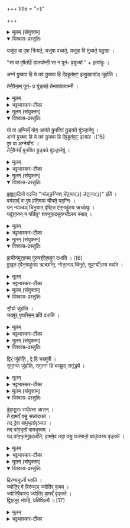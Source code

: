 +++
title = "०३"

+++

<details><summary>मूलम् (संयुक्तम्)</summary>

यजु॑षा॒ वा ए॒षा क्रि॑यते॒ यजु॑षा पच्यते॒ यजु॑षा॒ वि मु॑च्यते॒ यदु॒खा सा वा ए॒षैतर्हि॑ या॒तया᳚म्नी॒ सा न पुन॑ᳶ प्र॒युज्येत्या॑हु॒रग्ने॑ यु॒ख्ष्वा हि ये तव॑ यु॒ख्ष्वा हि दे॑व॒हूत॑मा॒ꣳ॒ इत्यु॒खाया᳚ञ्जुहोति॒ तेनै॒वैना॒म्पुन॒ᳶ प्र यु॑ङ्क्ते॒ तेनाया॑तयाम्नी॒
</details>

<details open><summary>विश्वास-प्रस्तुतिः</summary>

यजु॑षा॒ वा ए॒षा क्रि॑यते॒, यजु॑षा पच्यते॒, यजु॑षा॒ वि मु॑च्यते॒ यदु॒खा ।  

"सा वा ए॒षैतर्हि॑ या॒तया᳚म्नी॒ सा न पुन॑ᳶ प्र॒युज्या᳚ " + इत्या॑हुः ।  

अग्ने॑ यु॒ख्ष्वा हि ये तव॑ यु॒ख्ष्वा हि दे॑व॒हूत॑मा॒ꣳ॒ इत्यु॒खाया᳚ञ् जुहोति ।  

तेनै॒वैना॒म् पुन॒ᳶ प्र यु॑ङ्क्ते॒ तेनाया॑तयाम्नी ।  
</details>

<details><summary>मूलम्</summary>

यजु॑षा॒ वा ए॒षा क्रि॑यते॒, यजु॑षा पच्यते॒, यजु॑षा॒ वि मु॑च्यते॒ यदु॒खा ।  

"सा वा ए॒षैतर्हि॑ या॒तया᳚म्नी॒ सा न पुन॑ᳶ प्र॒युज्या᳚ " + इत्या॑हुः ।  

अग्ने॑ यु॒ख्ष्वा हि ये तव॑ यु॒ख्ष्वा हि दे॑व॒हूत॑मा॒ꣳ॒ इत्यु॒खाया᳚ञ् जुहोति ।  

तेनै॒वैना॒म् पुन॒ᳶ प्र यु॑ङ्क्ते॒ तेनाया॑तयाम्नी ।  
</details>

<details><summary>भट्टभास्कर-टीका</summary>

1यजुषा वा इत्यादि ॥ उखानाम मन्त्रेण 'वि पाजसा' इत्यादिना क्रियते । 'धिषणास्त्वा' इत्यादिना पच्यते । 'मित्र' इत्यादिना विमुच्यते । सेयमेतर्हि इदानीं उपधानकाले यातयाम्नी निर्गतरसा पुनर्मन्त्रोपयोगात् । 'अन उपधालोपिनः' इति ङीप् । न सा पुनरपि प्रयोज्या पुनरपि तां न प्रयोक्तुमर्हति । अयातयाम्नी चैवं भवति ॥
</details>

<details><summary>मूलम् (संयुक्तम्)</summary>

यो वा अ॒ग्निय्ँयोग॒ आग॑ते यु॒नक्ति॑ यु॒ङ्क्ते यु॑ञ्जा॒नेष्वग्ने᳚ [15]  
यु॒ख्ष्वा हि ये तव॑ यु॒ख्ष्वा हि दे॑व॒हूत॑मा॒ꣳ॒ इत्या॑है॒ष वा अ॒ग्नेर्योग॒स्तेनै॒वैन॑य्ँयुनक्ति यु॒ङ्क्ते यु॑ञ्जा॒नेषु॑
</details>

<details open><summary>विश्वास-प्रस्तुतिः</summary>

यो वा अ॒ग्निय्ँ योग॒ आग॑ते यु॒नक्ति॑ यु॒ङ्क्ते यु॑ञ्जा॒नेषु ।  
अग्ने॑ यु॒ख्ष्वा हि ये तव॑ यु॒ख्ष्वा हि दे॑व॒हूत॑मा॒ꣳ॒ इत्या॑ह ।[15]  
ए॒ष वा अ॒ग्नेर्योगः॑ ।  
तेनै॒वैन॑य्ँ युनक्ति यु॒ङ्क्ते यु॑ञ्जा॒नेषु॑ ।  
</details>

<details><summary>मूलम्</summary>

यो वा अ॒ग्निय्ँ योग॒ आग॑ते यु॒नक्ति॑ यु॒ङ्क्ते यु॑ञ्जा॒नेषु ।  
अग्ने॑ यु॒ख्ष्वा हि ये तव॑ यु॒ख्ष्वा हि दे॑व॒हूत॑मा॒ꣳ॒ इत्या॑ह ।[15]  
ए॒ष वा अ॒ग्नेर्योगः॑ ।  
तेनै॒वैन॑य्ँ युनक्ति यु॒ङ्क्ते यु॑ञ्जा॒नेषु॑ ।  
</details>

<details><summary>भट्टभास्कर-टीका</summary>

2यो वा इत्यादयो अग्नियोगकाले आगते युनक्ति स युञ्जानेषु आत्मानं युङ्क्ते योक्तृव्यपदेशं लभते । कर्त्रभिप्रायमात्मनेपदम् । एते ऋचौ अग्नियोगसंज्ञे । अस्मिन्काले अब्रुवन् अग्निं युनक्ति युञ्जानेषु चात्मानं युङ्क्ते ॥
</details>

<details><summary>मूलम् (संयुक्तम्)</summary>

ब्रह्मवा॒दिनो॑ वदन्ति न्य॑ङ्ङ॒ग्निश्चे॑त॒व्या(३) उ॑त्ता॒ना(३) इति॒ वय॑सा॒व्ँवा ए॒ष प्र॑ति॒मया॑ चीयते॒ यद॒ग्निर्यन्न्य॑ञ्चञ्चिनु॒यात्पृ॑ष्टि॒त ए॑न॒माहु॑तय ऋच्छेयु॒र्यदु॑त्ता॒नन्न पति॑तुꣳ शक्नुया॒दसु॑वर्ग्योऽस्य स्यात्...
</details>

<details open><summary>विश्वास-प्रस्तुतिः</summary>

ब्र॒ह्म॒वा॒दिनो॑ वदन्ति "न्य॑ङ्ङ॒ग्निश् चे॑त॒व्या(३) उ॑त्ता॒ना(३)" इति॑ ।  
वय॑सा॒व्ँ वा ए॒ष प्र॑ति॒मया॑ चीयते॒ यद॒ग्निः ।  
यन् न्य॑ञ्चञ् चिनु॒यात् पृ॑ष्टि॒त ए॑न॒माहु॑तय ऋच्छेयुः ।   
यदु॑त्ता॒नन् न पति॑तुꣳ शक्नुया॒दसु॑वर्ग्योऽस्य स्यात् ।  
</details>

<details><summary>मूलम्</summary>

ब्र॒ह्म॒वा॒दिनो॑ वदन्ति "न्य॑ङ्ङ॒ग्निश् चे॑त॒व्या(३) उ॑त्ता॒ना(३)" इति॑ ।  
वय॑सा॒व्ँ वा ए॒ष प्र॑ति॒मया॑ चीयते॒ यद॒ग्निः ।  
यन् न्य॑ञ्चञ् चिनु॒यात् पृ॑ष्टि॒त ए॑न॒माहु॑तय ऋच्छेयुः ।   
यदु॑त्ता॒नन् न पति॑तुꣳ शक्नुया॒दसु॑वर्ग्योऽस्य स्यात् ।  
</details>

<details><summary>भट्टभास्कर-टीका</summary>

3अथ उत्तानपुरुषशीर्षोपधानार्थं ब्रह्मचारिभिर्विचारं प्रस्तौति - ब्रह्मवादिन इति ॥ ब्रह्मवादिनो विचारं वदन्ति, किं अधोमुखोग्निश्चेतव्यः? उत ऊर्ध्वमुखः? इति । 'विचार्यमाणानाम्' इति प्लुतः । ...पक्षद्वयमिति । वयसामित्यादि । अयमग्निः पक्षिणां प्रतिमा प्रतिच्छन्देन चीयते नेष्टकासङ्घातमात्रम् । विकृत्यर्थं बहुवचनम् । तत्र तत्तत्प्रतिमाम्नातं अग्निमयं चिनुयात् ष्टष्टितः पृष्टितयः एनमाहुतयः प्राप्नुयुः । यदुत्तानमिति । चिनुयादित्येव । चयनप्रातिकूल्यात् पतितुं न शक्नुयात् । ततश्चायं यजमानस्य असुवर्ग्यस्स्यात् । 'गोद्व्यचः' इति यत् ॥
</details>

<details><summary>मूलम् (संयुक्तम्)</summary>

प्रा॒चीन॑मुत्ता॒नम् [16]  
पु॒रु॒ष॒शी॒र्षमुप॑ दधाति मुख॒त ए॒वैन॒माहु॑तय ऋच्छन्ति॒ नोत्ता॒नञ्चि॑नुते सुव॒र्ग्यो᳚ऽस्य भवति
</details>

<details open><summary>विश्वास-प्रस्तुतिः</summary>

प्रा॒चीन॑मुत्ता॒नम् पु॑रुषशी॒र्॒षमुप॑ दधाति । [16]  
मु॒ख॒त ए॒वैन॒माहु॑तय ऋच्छन्ति॒, नोत्ता॒नञ् चि॑नुते, सुव॒र्ग्यो᳚ऽस्य भवति ।  
</details>

<details><summary>मूलम्</summary>

प्रा॒चीन॑मुत्ता॒नम् पु॑रुषशी॒र्॒षमुप॑ दधाति । [16]  
मु॒ख॒त ए॒वैन॒माहु॑तय ऋच्छन्ति॒, नोत्ता॒नञ् चि॑नुते, सुव॒र्ग्यो᳚ऽस्य भवति ।  
</details>

<details><summary>भट्टभास्कर-टीका</summary>

4समाधत्ते-प्राचीनमित्यादि ॥ पुरुषशीर्षमात्रं प्राचीनमुत्तानमुपदधाति । मुखत एवाहुतयः प्राप्नुवन्ति । अग्निं तु नोत्तानं चिनुते न्यञ्चमेव च चिनुयात् । तेनायं स्वर्ग्यो भवति ॥
</details>

<details><summary>मूलम् (संयुक्तम्)</summary>

सौ॒र्या जु॑होति॒ चख्षु॑रे॒वास्मि॒न्प्रति॑ दधाति॒
</details>

<details open><summary>विश्वास-प्रस्तुतिः</summary>

सौ॒र्या जु॑होति ।  
चख्षु॑र् ए॒वास्मि॒न् प्रति॑ दधाति ।   
</details>

<details><summary>मूलम्</summary>

सौ॒र्या जु॑होति ।  
चख्षु॑र् ए॒वास्मि॒न् प्रति॑ दधाति ।   
</details>

<details><summary>भट्टभास्कर-टीका</summary>

5सौर्येति ॥ 'चित्रं देवानां' इति । ऋचा तस्मिन्पुरुषशिरसि जुहोति । उदात्तनिवृत्तिस्वरेण ङीप उदात्तत्वे 'उदात्तयणः' इति तृतीयाया उदात्तत्वम् ॥
</details>

<details><summary>मूलम् (संयुक्तम्)</summary>

द्विर्जु॑होति॒ द्वे हि चख्षु॑षी समा॒न्या जु॑होति समा॒नꣳ हि चख्षु॒स्समृ॑द्ध्यै
</details>

<details open><summary>विश्वास-प्रस्तुतिः</summary>

द्विर् जु॑होति॒ , द्वे हि चख्षु॑षी ।  
स॒मा॒न्या जु॑होति, समा॒नꣳ हि चख्षु॒स् समृ॑द्ध्यै ।  
</details>

<details><summary>मूलम्</summary>

द्विर् जु॑होति॒ , द्वे हि चख्षु॑षी ।  
स॒मा॒न्या जु॑होति, समा॒नꣳ हि चख्षु॒स् समृ॑द्ध्यै ।  
</details>

<details><summary>भट्टभास्कर-टीका</summary>

6द्विरिति ॥ द्वित्वाच्चक्षुषः । समान्येति । एकयैवर्चा द्वयोश्चक्षुषोः जुहोति । 'केवलमामक' इति ङीप्, पूर्ववत्तृतीयाया उदात्तत्वम् । समानं एकमेव हि चक्षुरिन्द्रियं अधिष्ठानभेदात्तु भिन्नमिव लक्ष्यते । समृद्ध्या इति । अनुरूपत्वाय भवति । 'तादौ च' इति गतेः प्रकृतिस्वरत्वम् ॥
</details>

<details><summary>मूलम् (संयुक्तम्)</summary>

देवासु॒रास्सय्ँय॑त्ता आस॒न्ते वा॒मव्ँवसु॒ सन्न्य॑दधत॒ तद्दे॒वा वा॑म॒भृता॑वृञ्जत॒ तद्वा॑म॒भृतो॑ वामभृ॒त्त्वय्ँयद्वा॑म॒भृत॑मुप॒दधा॑ति वा॒ममे॒व तया॒ वसु॒ यज॑मानो॒ भ्रातृ॑व्यस्य वृङ्क्ते॒
</details>

<details open><summary>विश्वास-प्रस्तुतिः</summary>

दे॒वा॒सु॒राः सय्ँय॑त्ता आसन् ।  
ते वा॒मव्ँ वसु॒ सन्न्य॑दधत ।  
तद् दे॒वा वा॑म॒भृता॑वृञ्जत ।  
तद् वा॑म॒भृतो॑ वामभृ॒त्त्वम् ।   
यद् वा॑म॒भृत॑मुप॒दधा॑ति, वा॒ममे॒व तया॒ वसु॒ यज॑मानो॒ भ्रातृ॑व्यस्य वृङ्क्ते ।  
</details>

<details><summary>मूलम्</summary>

दे॒वा॒सु॒राः सय्ँय॑त्ता आसन् ।  
ते वा॒मव्ँ वसु॒ सन्न्य॑दधत ।  
तद् दे॒वा वा॑म॒भृता॑वृञ्जत ।  
तद् वा॑म॒भृतो॑ वामभृ॒त्त्वम् ।   
यद् वा॑म॒भृत॑मुप॒दधा॑ति, वा॒ममे॒व तया॒ वसु॒ यज॑मानो॒ भ्रातृ॑व्यस्य वृङ्क्ते ।  
</details>

<details><summary>भट्टभास्कर-टीका</summary>

7देवासुरा इत्यादि ॥ असुराः वामं वननीयं चयनरसं न्यदधत गूढं क्वचित्संभूय स्थापितवन्तः । देवास्तु तद्वामभृन्नाम्न्या इष्टकया अवृञ्जत आददत । तत् वामं वसु भ्रियतेऽनयेति वामभृत् । करणे क्विप्, 'हृग्रहोर्भः' इति भत्वम् ॥
</details>

<details><summary>मूलम् (संयुक्तम्)</summary>

हिर॑ण्यमूर्ध्नी भवति॒ ज्योति॒र्वै हिर॑ण्य॒ञ्ज्योति॑र्वा॒मञ्ज्योति॑षै॒वास्य॒ ज्योति॑र्वा॒मव्ँवृ॑ङ्क्ते द्विय॒जुर्भ॑वति॒ प्रति॑ष्ठित्यै ॥ [17]  
</details>

<details open><summary>विश्वास-प्रस्तुतिः</summary>

हिर॑ण्यमूर्ध्नी भवति ।  
ज्योति॒र् वै हिर॑ण्य॒ञ् ज्योति॑र् वा॒मम् ।  
ज्योति॑षै॒वास्य॒ ज्योति॑र् वा॒मव्ँ वृ॑ङ्क्ते ।  
द्वि॒य॒जुर् भ॑वति॒, प्रति॑ष्ठित्यै ॥ [17]  
</details>

<details><summary>मूलम्</summary>

हिर॑ण्यमूर्ध्नी भवति ।  
ज्योति॒र् वै हिर॑ण्य॒ञ् ज्योति॑र् वा॒मम् ।  
ज्योति॑षै॒वास्य॒ ज्योति॑र् वा॒मव्ँ वृ॑ङ्क्ते ।  
द्वि॒य॒जुर् भ॑वति॒, प्रति॑ष्ठित्यै ॥ [17]  
</details>

<details><summary>भट्टभास्कर-टीका</summary>

8हिरण्यमूर्ध्नीति ॥ हिरण्यं मूर्ध्नि उपरिभागे यस्याः । पूर्ववत् ङीप् । ज्योतिरिति । हिरण्यं द्योतनशीलं वामं वसु । तस्मात्तादृशेन तादृशं वसु भ्रातृव्यस्याददते । द्वियजुरिति । द्वाभ्यां मन्त्राभ्यां 'यास्ते अग्रे सूर्ये रुचः' 'या वो देवाः सूर्ये रुचः' इत्येताभ्यां यजुष्कृतावयजुष्कृति वा । त्रिचक्रादित्वादुत्तरपदान्तोदात्तत्वम् । प्रतिष्ठित्या इति । द्वित्वलाभाद्गतेः प्रकृतिस्वरत्वम् ॥

इति पञ्चमे पञ्चमे तृतीयोनुवाकः ॥  
</details>
